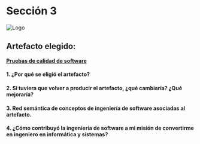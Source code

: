# Sección 3

![Logo](https://cdn-icons.flaticon.com/png/512/4098/premium/4098318.png?token=exp=1637010080~hmac=7357865d4633eaca669b9415d76e0f5d)

## Artefacto elegido:

**[Pruebas de calidad de software](https://github.com/ricardochianc/Portafolio_IngSoftware/tree/Seccion3/Seccion3/Pruebas%20De%20Calidad)**

#### 1. ¿Por qué se eligió el artefacto?

#### 2. Si tuviera que volver a producir el artefacto, ¿qué cambiaría? ¿Qué mejoraría?

#### 3. Red semántica de conceptos de ingeniería de software asociadas al artefacto.

#### 4. ¿Cómo contribuyó la ingeniería de software a mi misión de convertirme en ingeniero en informática y sistemas?